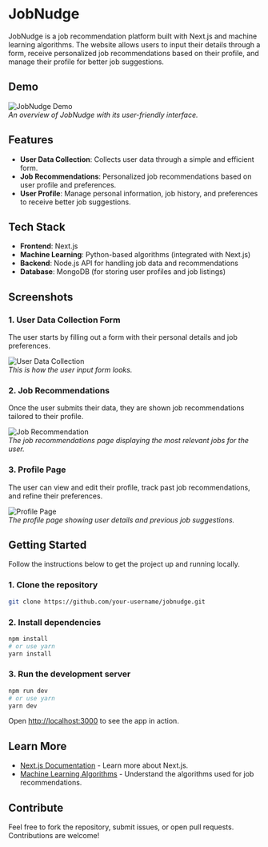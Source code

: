 # JobNudge

JobNudge is a job recommendation platform built with Next.js and machine learning algorithms. The website allows users to input their details through a form, receive personalized job recommendations based on their profile, and manage their profile for better job suggestions.

## Demo

![JobNudge Demo](./public/screenshot1.jpg)  
_An overview of JobNudge with its user-friendly interface._

## Features

- **User Data Collection**: Collects user data through a simple and efficient form.
- **Job Recommendations**: Personalized job recommendations based on user profile and preferences.
- **User Profile**: Manage personal information, job history, and preferences to receive better job suggestions.

## Tech Stack

- **Frontend**: Next.js
- **Machine Learning**: Python-based algorithms (integrated with Next.js)
- **Backend**: Node.js API for handling job data and recommendations
- **Database**: MongoDB (for storing user profiles and job listings)

## Screenshots

### 1. User Data Collection Form
The user starts by filling out a form with their personal details and job preferences.

![User Data Collection](./public/screenshot1.jpg)  
_This is how the user input form looks._

### 2. Job Recommendations
Once the user submits their data, they are shown job recommendations tailored to their profile.

![Job Recommendation](./public/screenshot2.jpg)  
_The job recommendations page displaying the most relevant jobs for the user._

### 3. Profile Page
The user can view and edit their profile, track past job recommendations, and refine their preferences.

![Profile Page](./public/screenshot3.jpg)  
_The profile page showing user details and previous job suggestions._

## Getting Started

Follow the instructions below to get the project up and running locally.

### 1. Clone the repository

```bash
git clone https://github.com/your-username/jobnudge.git
```

### 2. Install dependencies

```bash
npm install
# or use yarn
yarn install
```

### 3. Run the development server

```bash
npm run dev
# or use yarn
yarn dev
```

Open [http://localhost:3000](http://localhost:3000) to see the app in action.

## Learn More

- [Next.js Documentation](https://nextjs.org/docs) - Learn more about Next.js.
- [Machine Learning Algorithms](https://scikit-learn.org/) - Understand the algorithms used for job recommendations.

## Contribute

Feel free to fork the repository, submit issues, or open pull requests. Contributions are welcome!
